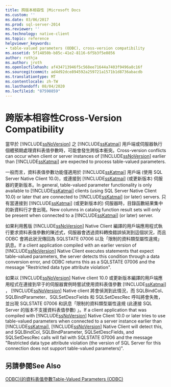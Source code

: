 ```yaml
---
title: 跨版本相容性 |Microsoft Docs
ms.custom: ''
ms.date: 03/06/2017
ms.prod: sql-server-2014
ms.reviewer: ''
ms.technology: native-client
ms.topic: reference
helpviewer_keywords:
- table-valued parameters (ODBC), cross-version compatibility
ms.assetid: 5f14850b-b85c-41e2-8116-6f5b3f5e0856
author: rothja
ms.author: jroth
ms.openlocfilehash: af434713946f5c568ee71644a7403f9496a8c16f
ms.sourcegitcommit: ad4d92dce894592a259721a1571b1d8736abacdb
ms.translationtype: MT
ms.contentlocale: zh-TW
ms.lasthandoff: 08/04/2020
ms.locfileid: "87598859"
---
```

# <a name="cross-version-compatibility"></a><span data-ttu-id="6c9cf-102">跨版本相容性</span><span class="sxs-lookup"><span data-stu-id="6c9cf-102">Cross-Version Compatibility</span></span>
  <span data-ttu-id="6c9cf-103">當早於 [!INCLUDE[ssNoVersion](../../includes/ssnoversion-md.md)] 之 [!INCLUDE[ssKatmai](../../includes/sskatmai-md.md)] 用戶端或伺服器執行個體預期處理資料表值參數時，可能會發生跨版本衝突。</span><span class="sxs-lookup"><span data-stu-id="6c9cf-103">Cross-version conflicts can occur when client or server instances of [!INCLUDE[ssNoVersion](../../includes/ssnoversion-md.md)] earlier than [!INCLUDE[ssKatmai](../../includes/sskatmai-md.md)] are expected to process table-valued parameters.</span></span>  
  
 <span data-ttu-id="6c9cf-104">一般而言，資料表值參數功能僅適用於 [!INCLUDE[ssKatmai](../../includes/sskatmai-md.md)] 用戶端 (使用 SQL Server Native Client 10.0)，或連接到 [!INCLUDE[ssKatmai](../../includes/sskatmai-md.md)] (或更新版本) 伺服器的更新版本。</span><span class="sxs-lookup"><span data-stu-id="6c9cf-104">In general, table-valued parameter functionality is only available to [!INCLUDE[ssKatmai](../../includes/sskatmai-md.md)] clients (using SQL Server Native Client 10.0) or later that are connected to [!INCLUDE[ssKatmai](../../includes/sskatmai-md.md)] (or later) servers.</span></span> <span data-ttu-id="6c9cf-105">只有當連接到 [!INCLUDE[ssKatmai](../../includes/sskatmai-md.md)] (或更新版本的) 伺服器時，目錄函數結果集中的新資料行才會出現。</span><span class="sxs-lookup"><span data-stu-id="6c9cf-105">New columns in catalog function result sets will only be present when connected to a [!INCLUDE[ssKatmai](../../includes/sskatmai-md.md)] (or later) server.</span></span>  
  
 <span data-ttu-id="6c9cf-106">如果利用舊版 [!INCLUDE[ssNoVersion](../../includes/ssnoversion-md.md)] Native Client 編譯的用戶端應用程式執行要求資料表值參數的陳述式，伺服器會透過資料轉換錯誤偵測到這個狀況，而且 ODBC 會將此狀況傳回為 SQLSTATE 07006 以及「限制的資料類型屬性違規」訊息。</span><span class="sxs-lookup"><span data-stu-id="6c9cf-106">If a client application compiled with an earlier version of [!INCLUDE[ssNoVersion](../../includes/ssnoversion-md.md)] Native Client executes statements that expect table-valued parameters, the server detects this condition through a data conversion error, and ODBC returns this as a SQLSTATE 07006 and the message "Restricted data type attribute violation".</span></span>  
  
 <span data-ttu-id="6c9cf-107">如果以 [!INCLUDE[ssNoVersion](../../includes/ssnoversion-md.md)] Native client 10.0 或更新版本編譯的用戶端應用程式在連接到早于的伺服器實例時嘗試使用資料表值參數 [!INCLUDE[ssKatmai](../../includes/sskatmai-md.md)] ， [!INCLUDE[ssNoVersion](../../includes/ssnoversion-md.md)] Native client 將會偵測到此情況，而 SQLBindCol、SQLBindParameter、SQLSetDescFields 和 SQLSetDescRec 呼叫將會失敗，並出現 SQLSTATE 07006 和訊息「限制的資料類型屬性違規 (此連接 SQL Server 的版本不支援資料表值參數) 」。</span><span class="sxs-lookup"><span data-stu-id="6c9cf-107">If a client application that was compiled with [!INCLUDE[ssNoVersion](../../includes/ssnoversion-md.md)] Native Client 10.0 or later tries to use table-valued parameters when connected to a server instance earlier than [!INCLUDE[ssKatmai](../../includes/sskatmai-md.md)], [!INCLUDE[ssNoVersion](../../includes/ssnoversion-md.md)] Native Client will detect this, and SQLBindCol, SQLBindParameter, SQLSetDescFields, and SQLSetDescRec calls will fail with SQLSTATE 07006 and the message "Restricted data type attribute violation (the version of SQL Server for this connection does not support table-valued parameters)".</span></span>  
  
## <a name="see-also"></a><span data-ttu-id="6c9cf-108">另請參閱</span><span class="sxs-lookup"><span data-stu-id="6c9cf-108">See Also</span></span>  
 [<span data-ttu-id="6c9cf-109">ODBC&#41;&#40;的資料表值參數</span><span class="sxs-lookup"><span data-stu-id="6c9cf-109">Table-Valued Parameters &#40;ODBC&#41;</span></span>](table-valued-parameters-odbc.md)  
  
  
